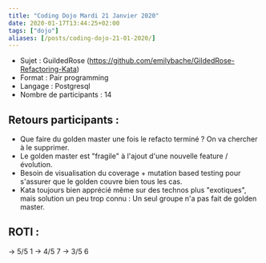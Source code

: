 ```yaml
---
title: "Coding Dojo Mardi 21 Janvier 2020"
date: 2020-01-17T13:44:25+02:00
tags: ["dojo"]
aliases: [/posts/coding-dojo-21-01-2020/]
---
```

- Sujet : GuildedRose (https://github.com/emilybache/GildedRose-Refactoring-Kata)
- Format : Pair programming
- Langage : Postgresql
- Nombre de participants : 14

## Retours participants :

- Que faire du golden master une fois le refacto terminé ? On va chercher à le supprimer.
- Le golden master est "fragile" à l'ajout d'une nouvelle feature / évolution.
- Besoin de visualisation du coverage + mutation based testing pour s'assurer que le golden couvre bien tous les cas.
- Kata toujours bien apprécié même sur des technos plus "exotiques", mais solution un peu trop connu : Un seul groupe n'a pas fait de golden master.

## ROTI :
-> 5/5 1
-> 4/5 7
-> 3/5 6
